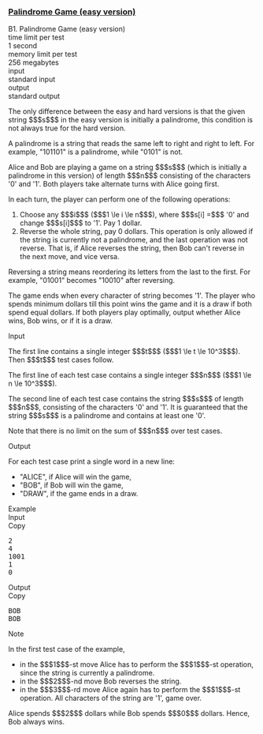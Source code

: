 <h3><a href="https://codeforces.com/contest/1527/problem/B1" target="_blank" rel="noopener noreferrer">Palindrome Game (easy version)</a></h3>

<div class="header"><div class="title">B1. Palindrome Game (easy version)</div><div class="time-limit"><div class="property-title">time limit per test</div>1 second</div><div class="memory-limit"><div class="property-title">memory limit per test</div>256 megabytes</div><div class="input-file input-standard"><div class="property-title">input</div>standard input</div><div class="output-file output-standard"><div class="property-title">output</div>standard output</div></div><div><p><span class="tex-font-style-bf">The only difference between the easy and hard versions is that the given string $$$s$$$ in the easy version is initially a palindrome, this condition is not always true for the hard version.</span></p><p>A palindrome is a string that reads the same left to right and right to left. For example, "<span class="tex-font-style-tt">101101</span>" is a palindrome, while "<span class="tex-font-style-tt">0101</span>" is not.</p><p>Alice and Bob are playing a game on a string $$$s$$$ <span class="tex-font-style-bf">(which is initially a palindrome in this version)</span> of length $$$n$$$ consisting of the characters '<span class="tex-font-style-tt">0</span>' and '<span class="tex-font-style-tt">1</span>'. Both players take alternate turns with Alice going first.</p><p>In each turn, the player can perform one of the following operations: </p><ol> <li> Choose any $$$i$$$ ($$$1 \le i \le n$$$), where $$$s[i] =$$$ '<span class="tex-font-style-tt">0</span>' and change $$$s[i]$$$ to '<span class="tex-font-style-tt">1</span>'. Pay 1 dollar. </li><li> Reverse the whole string, pay 0 dollars. This operation is only allowed if the string is currently <span class="tex-font-style-bf">not</span> a palindrome, and the last operation was not reverse. That is, if Alice reverses the string, then Bob can't reverse in the next move, and vice versa. </li></ol><p>Reversing a string means reordering its letters from the last to the first. For example, "<span class="tex-font-style-tt">01001</span>" becomes "<span class="tex-font-style-tt">10010</span>" after reversing.</p><p>The game ends when every character of string becomes '<span class="tex-font-style-tt">1</span>'. The player who spends minimum dollars till this point wins the game and it is a draw if both spend equal dollars. If both players play optimally, output whether Alice wins, Bob wins, or if it is a draw.</p></div><div class="input-specification"><div class="section-title">Input</div><p>The first line contains a single integer $$$t$$$ ($$$1 \le t \le 10^3$$$). Then $$$t$$$ test cases follow.</p><p>The first line of each test case contains a single integer $$$n$$$ ($$$1 \le n \le 10^3$$$).</p><p>The second line of each test case contains the string $$$s$$$ of length $$$n$$$, consisting of the characters '<span class="tex-font-style-tt">0</span>' and '<span class="tex-font-style-tt">1</span>'. It is guaranteed that the string $$$s$$$ is a palindrome and contains at least one '<span class="tex-font-style-tt">0</span>'. </p><p>Note that there is no limit on the sum of $$$n$$$ over test cases.</p></div><div class="output-specification"><div class="section-title">Output</div><p>For each test case print a single word in a new line: </p><ul> <li> "<span class="tex-font-style-tt">ALICE</span>", if Alice will win the game, </li><li> "<span class="tex-font-style-tt">BOB</span>", if Bob will win the game, </li><li> "<span class="tex-font-style-tt">DRAW</span>", if the game ends in a draw. </li></ul></div><div class="sample-tests"><div class="section-title">Example</div><div class="sample-test"><div class="input"><div class="title">Input<div title="Copy" data-clipboard-target="#id0024286389661573482" id="id0047074727924764015" class="input-output-copier">Copy</div></div><pre id="id0024286389661573482">2
4
1001
1
0
</pre></div><div class="output"><div class="title">Output<div title="Copy" data-clipboard-target="#id006856086147792578" id="id009319062501161621" class="input-output-copier">Copy</div></div><pre id="id006856086147792578">BOB
BOB
</pre></div></div></div><div class="note"><div class="section-title">Note</div><p>In the first test case of the example, </p><ul> <li> in the $$$1$$$-st move Alice has to perform the $$$1$$$-st operation, since the string is currently a palindrome. </li><li> in the $$$2$$$-nd move Bob reverses the string. </li><li> in the $$$3$$$-rd move Alice again has to perform the $$$1$$$-st operation. All characters of the string are '<span class="tex-font-style-tt">1</span>', game over. </li></ul> Alice spends $$$2$$$ dollars while Bob spends $$$0$$$ dollars. Hence, Bob always wins.</div>